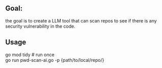 ## Goal:
the goal is to create a LLM tool that can scan repos to see if there is any security vulnerability in the code.
## Usage
go mod tidy # run once<br />
go run pwd-scan-ai.go -p {path/to/local/repo/}
